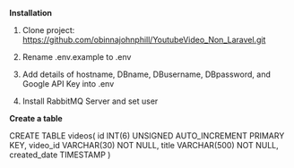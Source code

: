 **Installation**
1. Clone project: https://github.com/obinnajohnphill/YoutubeVideo_Non_Laravel.git

2. Rename .env.example to .env

3. Add details of hostname, DBname, DBusername, DBpassword, and Google API Key into .env

4. Install RabbitMQ Server and set user



**Create a table**

CREATE TABLE videos(
id INT(6) UNSIGNED AUTO_INCREMENT PRIMARY KEY,
video_id VARCHAR(30) NOT NULL,
title VARCHAR(500) NOT NULL,
created_date TIMESTAMP
)